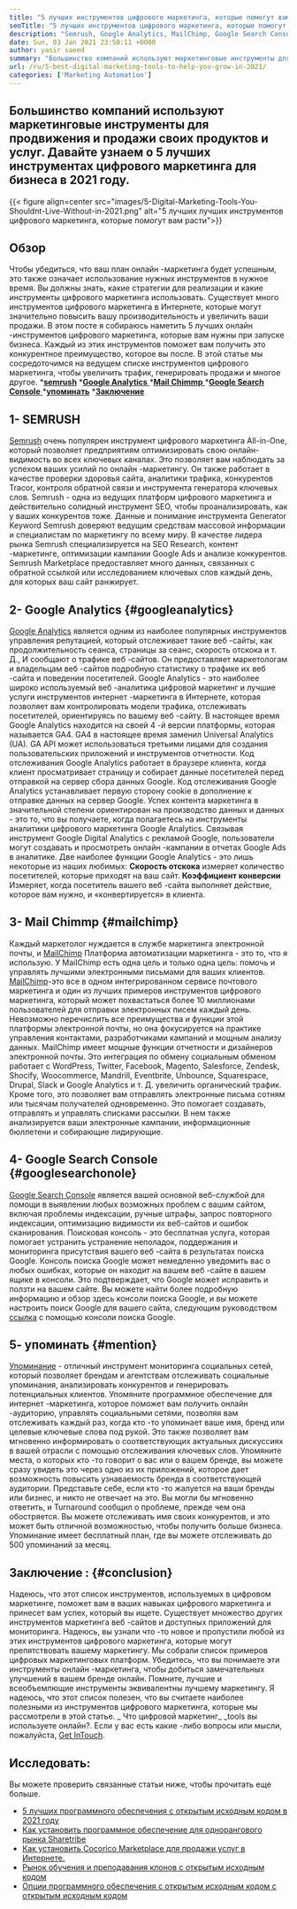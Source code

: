 ```yaml
---
title: "5 лучших инструментов цифрового маркетинга, которые помогут вам расти в 2021 году" 
seoTitle: "5 лучших инструментов цифрового маркетинга, которые помогут вам расти в 2021 году" 
description: "Semrush, Google Analytics, MailChimp, Google Search Console и упоминание являются наиболее доступными и полезными лучшими инструментами цифрового маркетинга для развития бизнеса." 
date: Sun, 03 Jan 2021 23:50:11 +0000
author: yasir saeed
summary: "Большинство компаний используют маркетинговые инструменты для продвижения & amp; Продать их продукты и услуги. Давайте узнаем о 5 лучших инструментах цифрового маркетинга для бизнеса в 2021 году." 
url: /ru/5-best-digital-marketing-tools-to-help-you-grow-in-2021/
categories: ['Marketing Automation']
---
```


## Большинство компаний используют маркетинговые инструменты для продвижения и продажи своих продуктов и услуг. Давайте узнаем о 5 лучших инструментах цифрового маркетинга для бизнеса в 2021 году.

{{< figure align=center src="images/5-Digital-Marketing-Tools-You-Shouldnt-Live-Without-in-2021.png" alt="5 лучших лучших инструментов цифрового маркетинга, которые помогут вам расти">}}


## **Обзор** 
Чтобы убедиться, что ваш план онлайн -маркетинга будет успешным, это также означает использование нужных инструментов в нужное время. Вы должны знать, какие стратегии для реализации и какие инструменты цифрового маркетинга использовать. Существует много инструментов цифрового маркетинга в Интернете, которые могут значительно повысить вашу производительность и увеличить ваши продажи. В этом посте я собираюсь наметить 5 лучших онлайн -инструментов цифрового маркетинга, которые вам нужны при запуске бизнеса. Каждый из этих инструментов поможет вам получить это конкурентное преимущество, которое вы после.
В этой статье мы сосредоточимся на ведущем списке инструментов цифрового маркетинга, чтобы увеличить трафик, генерировать продажи и многое другое.
  ***[semrush][1]** 
  *[**Google Analytics** ][2]
  *[**Mail Chimmp** ][3]
  *[**Google Search Console** ][4]
  ***[упоминать][5]** 
  ***[Заключение][6]** 

## **1- SEMRUSH** 
[Semrush][7] очень популярен инструмент цифрового маркетинга All-in-One, который позволяет предприятиям оптимизировать свою онлайн-видимость во всех ключевых каналах. Это позволяет вам наблюдать за успехом ваших усилий по онлайн -маркетингу. Он также работает в качестве проверки здоровья сайта, аналитики трафика, конкурентов Tracor, контроля обратной связи и инструмента генератора ключевых слов. Semrush - одна из ведущих платформ цифрового маркетинга и действительно солидный инструмент SEO, чтобы проанализировать, как у ваших конкурентов тоже.
Данные и понимание инструмента Generator Keyword Semrush доверяют ведущим средствам массовой информации и специалистам по маркетингу по всему миру. В качестве лидера рынка Semrush специализируется на SEO Research, контент -маркетинге, оптимизации кампании Google Ads и анализе конкурентов. Semrush Marketplace предоставляет много данных, связанных с обратной ссылкой или исследованием ключевых слов каждый день, для которых ваш сайт ранжирует.

## **2- Google Analytics** {#googleanalytics}
[Google Analytics][8] является одним из наиболее популярных инструментов управления репутацией, который отслеживает такие веб -сайты, как продолжительность сеанса, страницы за сеанс, скорость отскока и т. Д., И сообщают о трафике веб -сайтов. Он предоставляет маркетологам и владельцам веб -сайтов подробную статистику о трафике их веб -сайта и поведении посетителей. Google Analytics - это наиболее широко используемый веб -аналитика цифровой маркетинг и лучшие услуги инструментов интернет -маркетинга в Интернете, которая позволяет вам контролировать модели трафика, отслеживать посетителей, ориентируясь по вашему веб -сайту.
В настоящее время Google Analytics находится на своей 4 -й версии платформы, которая называется GA4. GA4 в настоящее время заменил Universal Analytics (UA). GA API может использоваться третьими лицами для создания пользовательских приложений и инструментов отчетности. Код отслеживания Google Analytics работает в браузере клиента, когда клиент просматривает страницу и собирает данные посетителей перед отправкой на сервер сбора данных Google. Код отслеживания Google Analytics устанавливает первую сторону cookie в дополнение к отправке данных на сервер Google. Успех контента маркетинга в значительной степени ориентирован на производство данных и данных - это то, что вы получаете, когда полагаетесь на инструменты аналитики цифрового маркетинга Google Analytics.
Связывая инструмент Google Digital Analytics с рекламой Google, пользователи могут создавать и просмотреть онлайн -кампании в отчетах Google Ads в аналитике. Две наиболее функции Google Analytics - это лишь некоторые из наших любимых:
**Скорость отскока**  измеряет количество посетителей, которые приходят на ваш сайт.
**Коэффициент конверсии**  Измеряет, когда посетитель вашего веб -сайта выполняет действие, которое вам нужно, и «конвертируется» в клиента.

## **3- Mail Chimmp** {#mailchimp}
Каждый маркетолог нуждается в службе маркетинга электронной почты, и [MailChimp][9] Платформа автоматизации маркетинга - это то, что я использую. У MailChimp есть одна цель и только одна цель: помочь и управлять лучшими электронными письмами для ваших клиентов.
[MailChimp][9]-это все в одном интегрированном сервисе почтового маркетинга и один из лучших примеров инструментов цифрового маркетинга, который может похвастаться более 10 миллионами пользователей для отправки электронных писем каждый день. Невозможно перечислить все преимущества и функции этой платформы электронной почты, но она фокусируется на практике управления контактами, разработчиками кампаний и мощным анализу данных.
MailChimp имеет мощные функции отчетности и дизайнеров электронной почты. Это интеграция по обмену социальным обменом работает с WordPress, Twitter, Facebook, Magento, Salesforce, Zendesk, Shocify, Woocommerce, Mandrill, Eventbrite, Unbounce, Squarespace, Drupal, Slack и Google Analytics и т. Д. увеличить органический трафик.
Кроме того, это позволяет вам отправлять электронные письма сотням или тысячам получателей одновременно. Это помогает создавать, отправлять и управлять списками рассылки. В нем также анализируется ваши электронные кампании, информационные бюллетени и собирающие лидирующие.

## **4- Google Search Console** {#googlesearchonole}
[Google Search Console][10] является вашей основной веб-службой для помощи в выявлении любых возможных проблем с вашим сайтом, включая проблемы индексации, ручные штрафы, запрос повторного индексации, оптимизацию видимости их веб-сайтов и ошибок сканирования. Поисковая консоль - это бесплатная услуга, которая помогает устранить устранение неполадок, поддержания и мониторинга присутствия вашего веб -сайта в результатах поиска Google.
Консоль поиска Google может немедленно уведомить вас о любых ошибках, которые он находит на вашем веб -сайте в вашем ящике в консоли. Это подтверждает, что Google может исправить и ползти на вашем сайте. Вы можете найти более подробную информацию и обзор здесь консоли поиска Google, и вы можете настроить поиск Google для вашего сайта, следующим руководством [ссылка][10] с помощью консоли поиска Google.

## **5- упоминать** {#mention}
[Упоминание][11] - отличный инструмент мониторинга социальных сетей, который позволяет брендам и агентствам отслеживать социальные упоминания, анализировать конкурентов и генерировать потенциальных клиентов. Упомяните программное обеспечение для интернет -маркетинга, которое поможет вам получить онлайн -аудиторию, управлять социальными сетями, позволяя вам отслеживать каждый раз, когда кто -то упоминает ваше имя, бренд или целевые ключевые слова под рукой.
Это также позволяет вам мгновенно информировать о соответствующих актуальных дискуссиях в вашей отрасли с помощью отслеживания ключевых слов. Упомяните места, о которых кто -то говорит о вас или о вашем бренде, вы можете сразу увидеть это через одно из их приложений, которое дает возможность повысить узнаваемость бренда в соответствующей аудитории.
Представьте себе, если кто -то жалуется на ваши бренды или бизнес, и никто не отвечает на это. Вы могли бы мгновенно ответить, и Turnaround сообщил о проблеме, прежде чем она обостряется. Вы можете отслеживать имя своих конкурентов, и это может быть отличной возможностью, чтобы получить больше бизнеса. Упоминание имеет бесплатный план, где вы можете отслеживать до 500 упоминаний за месяц.

## **Заключение** :   {#conclusion}
Надеюсь, что этот список инструментов, используемых в цифровом маркетинге, поможет вам в ваших навыках цифрового маркетинга и принесет вам успех, который вы ищете. Существует множество других инструментов маркетинга веб -сайтов и доступных приложений для мониторинга. Надеюсь, вы узнали что -то новое и пропустили любой из этих инструментов цифрового маркетинга, которые могут препятствовать вашему маркетингу.
Мы собрали список примеров цифровых маркетинговых платформ. Убедитесь, что вы понимаете эти инструменты онлайн -маркетинга, чтобы добиться замечательных улучшений в вашем бренде онлайн. Помните, лучшие и всеобъемлющие инструменты эквивалентны лучшему маркетингу. Я надеюсь, что этот список полезен, что вы считаете наиболее полезными из инструментов цифрового маркетинга, которые мы рассмотрели в этой статье.
_ Что цифровой маркетинг_ _tools вы используете онлайн?. Если у вас есть какие -либо вопросы или мысли, пожалуйста, [Get In][12][Touch][13].

## Исследовать:
Вы можете проверить связанные статьи ниже, чтобы прочитать еще больше.
  * [5 лучших программного обеспечения с открытым исходным кодом в 2021 году][14]
  * [Как установить программное обеспечение для однорангового рынка Sharetribe][15]
  * [Как установить Cocorico Marketplace для продажи услуг в Интернете.][16]
  * [Рынок обучения и преподавания клонов с открытым исходным кодом][17]
  * [Опции программного обеспечения с открытым исходным кодом с открытым исходным кодом][18]

  
[1]: #SEMRush
[2]: #GoogleAnalytics
[3]: #MailChimp
[4]: #GoogleSearchConsole
[5]: #Mention
[6]: #Conclusion
[7]: https://www.semrush.com/
[8]: https://analytics.google.com/
[9]: https://mailchimp.com/
[10]: https://search.google.com/search-console/about
[11]: https://mention.com/en/
[12]: mailto:yasir.saeed@aspose.com
[13]: https://forum.containerize.com
[14]: https://blog.containerize.com/marketplace/top-5-open-source-marketplace-software-in-2021/
[15]: https://products.containerize.com/marketplace/sharetribe/
[16]: https://products.containerize.com/marketplace/cocorico/
[17]: https://products.containerize.com/marketplace/edurge/
[18]: https://products.containerize.com/marketplace/
